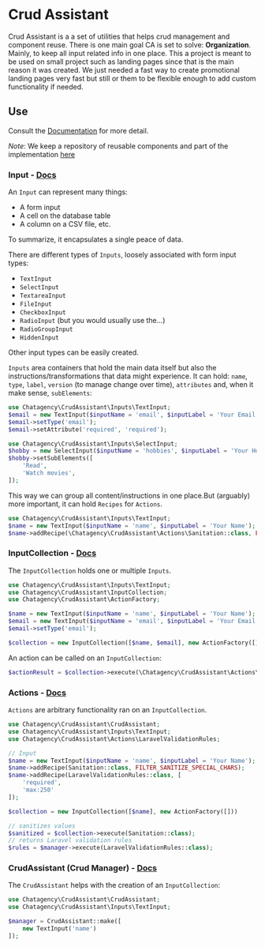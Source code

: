 # Crud Assistant

Crud Assistant is a a set of utilities that helps crud management and component reuse. There is one main goal CA is set to solve: **Organization**. Mainly, to keep all input related info in one place. This a project is meant to be used on small project such as landing pages since that is the main reason it was created. We just needed a fast way to create promotional landing pages very fast but still or them to be flexible enough to add custom functionality if needed.


## Use

Consult the [Documentation](https://link-to-documentation) for more detail.

*Note*: We keep a repository of reusable components and part of the implementation [here](http://link-to-extras)


### Input - [Docs](https://link-to-documentation)

An `Input` can represent many things:

- A form input
- A cell on the database table
- A column on a CSV file, etc.

To summarize, it encapsulates a single peace of data.

There are different types of `Inputs`, loosely associated with form input types:

- `TextInput`
- `SelectInput`
- `TextareaInput`
- `FileInput`
- `CheckboxInput`
- `RadioInput` (but you would usually use the...)
- `RadioGroupInput`
- `HiddenInput`

Other input types can be easily created.

`Inputs` area containers that hold the main data itself but also the instructions/transformations that data might experience. It can hold: `name`, `type`, `label`, `version` (to manage change over time), `attributes` and, when it make sense,  `subElements`:

```php
use Chatagency\CrudAssistant\Inputs\TextInput;
$email = new TextInput($inputName = 'email', $inputLabel = 'Your Email', $inputVersion = 1);
$email->setType('email');
$email->setAttribute('required', 'required');

use Chatagency\CrudAssistant\Inputs\SelectInput;
$hobby = new SelectInput($inputName = 'hobbies', $inputLabel = 'Your Hobbies', $inputVersion = 1);
$hobby->setSubElements([
    'Read',
    'Watch movies',
]);
```
This way we can group all content/instructions in one place.But (arguably) more important, it can hold `Recipes` for `Actions`.

```php
use Chatagency\CrudAssistant\Inputs\TextInput;
$name = new TextInput($inputName = 'name', $inputLabel = 'Your Name');
$name->addRecipe(\Chatagency\CrudAssistant\Actions\Sanitation::class, FILTER_SANITIZE_SPECIAL_CHARS);
```

### InputCollection - [Docs](https://link-to-documentation)

The `InputCollection` holds one or multiple `Inputs`.

```php
use Chatagency\CrudAssistant\Inputs\TextInput;
use Chatagency\CrudAssistant\InputCollection;
use Chatagency\CrudAssistant\ActionFactory;

$name = new TextInput($inputName = 'name', $inputLabel = 'Your Name');
$email = new TextInput($inputName = 'email', $inputLabel = 'Your Email', $inputVersion = 1);
$email->setType('email');

$collection = new InputCollection([$name, $email], new ActionFactory([]))
```
An action can be called on an `InputCollection`:

```php
$actionResult = $collection->execute(\Chatagency\CrudAssistant\Actions\Sanitation::class);
```

### Actions - [Docs](https://link-to-documentation)

`Actions` are arbitrary functionality ran on an `InputCollection`.

```php
use Chatagency\CrudAssistant\CrudAssistant;
use Chatagency\CrudAssistant\Inputs\TextInput;
use Chatagency\CrudAssistant\Actions\LaravelValidationRules;

// Input
$name = new TextInput($inputName = 'name', $inputLabel = 'Your Name');
$name->addRecipe(Sanitation::class, FILTER_SANITIZE_SPECIAL_CHARS);
$name->addRecipe(LaravelValidationRules::class, [
    'required',
    'max:250'
]);

$collection = new InputCollection([$name], new ActionFactory([]))

// sanitizes values
$sanitized = $collection->execute(Sanitation::class);
// returns Laravel validation rules
$rules = $manager->execute(LaravelValidationRules::class);
```

### CrudAssistant (Crud Manager) - [Docs](https://link-to-documentation)

The `CrudAssistant` helps with the creation of an `InputCollection`:

```php
use Chatagency\CrudAssistant\CrudAssistant;
use Chatagency\CrudAssistant\Inputs\TextInput;

$manager = CrudAssistant::make([
    new TextInput('name')
]);
```


